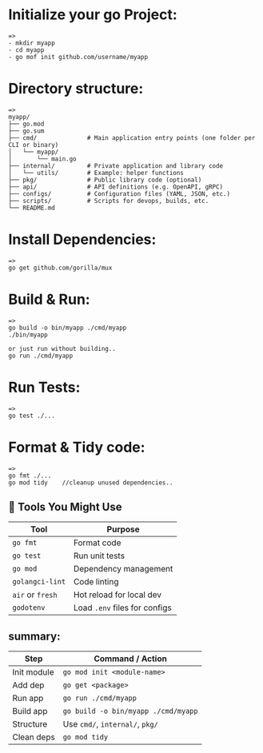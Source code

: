 # Initialize your go Project:
    =>
    - mkdir myapp
    - cd myapp
    - go mof init github.com/username/myapp


# Directory structure:
    =>
    myapp/
    ├── go.mod
    ├── go.sum
    ├── cmd/              # Main application entry points (one folder per CLI or binary)
    │   └── myapp/
    │       └── main.go
    ├── internal/         # Private application and library code
    │   └── utils/        # Example: helper functions
    ├── pkg/              # Public library code (optional)
    ├── api/              # API definitions (e.g. OpenAPI, gRPC)
    ├── configs/          # Configuration files (YAML, JSON, etc.)
    ├── scripts/          # Scripts for devops, builds, etc.
    └── README.md


  # Install Dependencies:
    =>
    go get github.com/gorilla/mux

# Build & Run:
    =>
    go build -o bin/myapp ./cmd/myapp
    ./bin/myapp
    
    or just run without building..
    go run ./cmd/myapp

# Run Tests:
    =>
    go test ./...

# Format & Tidy code:
    =>
    go fmt ./...
    go mod tidy    //cleanup unused dependencies..


## 🧰 Tools You Might Use

| Tool             | Purpose                       |
| ---------------- | ----------------------------- |
| `go fmt`         | Format code                   |
| `go test`        | Run unit tests                |
| `go mod`         | Dependency management         |
| `golangci-lint`  | Code linting                  |
| `air` or `fresh` | Hot reload for local dev      |
| `godotenv`       | Load `.env` files for configs |



## summary:
| Step        | Command / Action                    |
| ----------- | ----------------------------------- |
| Init module | `go mod init <module-name>`         |
| Add dep     | `go get <package>`                  |
| Run app     | `go run ./cmd/myapp`                |
| Build app   | `go build -o bin/myapp ./cmd/myapp` |
| Structure   | Use `cmd/`, `internal/`, `pkg/`     |
| Clean deps  | `go mod tidy`                       |


